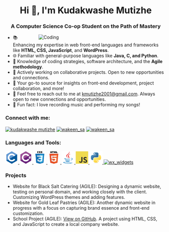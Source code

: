 <h1 align="center">Hi 👋, I'm Kudakwashe Mutizhe</h1>
<h3 align="center">A Computer Science Co-op Student on the Path of Mastery</h3>
<img align="right" alt="Coding" width="400" src="https://cdn.dribbble.com/users/1162077/screenshots/5403918/media/a85c0dcdcc774c6f340b07518363d6fb.gif">

- 📚 Enhancing my expertise in web front-end languages and frameworks like **HTML, CSS, JavaScript**, and **WordPress**.
- 🌐 Familiar with general-purpose languages like **Java, C, and Python**.
- 🚀 Knowledge of coding strategies, software architecture, and the **Agile methodology**.
- 💼 Actively working on collaborative projects. Open to new opportunities and connections.
- 🎯 Your go-to source for insights on front-end development, project collaboration, and more!
- 📧 Feel free to reach out to me at [kmutizhe2001@gmail.com](mailto:kmutizhe2001@gmail.com). Always open to new connections and opportunities.
- 🎤 Fun fact: I love recording music and performing my songs!

<h3 align="left">Connect with me:</h3>
<p align="left">
<a href="https://linkedin.com/in/kudakwashe-mutizhe" target="blank"><img align="center" src="https://raw.githubusercontent.com/rahuldkjain/github-profile-readme-generator/master/src/images/icons/Social/linked-in-alt.svg" alt="kudakwashe mutizhe" height="30" width="40" /></a>
<a href="https://instagram.com/wakeen_sa" target="blank"><img align="center" src="https://raw.githubusercontent.com/rahuldkjain/github-profile-readme-generator/master/src/images/icons/Social/instagram.svg" alt="wakeen_sa" height="30" width="40" /></a>
<a href="https://www.youtube.com/c/wakeen_sa" target="blank"><img align="center" src="https://raw.githubusercontent.com/rahuldkjain/github-profile-readme-generator/master/src/images/icons/Social/youtube.svg" alt="wakeen_sa" height="30" width="40" /></a>
</p>

<h3 align="left">Languages and Tools:</h3>
<p align="left"> <a href="https://www.cprogramming.com/" target="_blank" rel="noreferrer"> <img src="https://raw.githubusercontent.com/devicons/devicon/master/icons/c/c-original.svg" alt="c" width="40" height="40"/> </a> <a href="https://www.w3schools.com/cs/" target="_blank" rel="noreferrer"> <img src="https://raw.githubusercontent.com/devicons/devicon/master/icons/csharp/csharp-original.svg" alt="csharp" width="40" height="40"/> </a> <a href="https://www.w3schools.com/css/" target="_blank" rel="noreferrer"> <img src="https://raw.githubusercontent.com/devicons/devicon/master/icons/css3/css3-original-wordmark.svg" alt="css3" width="40" height="40"/> </a> <a href="https://www.w3.org/html/" target="_blank" rel="noreferrer"> <img src="https://raw.githubusercontent.com/devicons/devicon/master/icons/html5/html5-original-wordmark.svg" alt="html5" width="40" height="40"/> </a> <a href="https://www.java.com" target="_blank" rel="noreferrer"> <img src="https://raw.githubusercontent.com/devicons/devicon/master/icons/java/java-original.svg" alt="java" width="40" height="40"/> </a> <a href="https://developer.mozilla.org/en-US/docs/Web/JavaScript" target="_blank" rel="noreferrer"> <img src="https://raw.githubusercontent.com/devicons/devicon/master/icons/javascript/javascript-original.svg" alt="javascript" width="40" height="40"/> </a> <a href="https://www.python.org" target="_blank" rel="noreferrer"> <img src="https://raw.githubusercontent.com/devicons/devicon/master/icons/python/python-original.svg" alt="python" width="40" height="40"/> </a> <a href="https://www.wxwidgets.org/" target="_blank" rel="noreferrer"> <img src="https://upload.wikimedia.org/wikipedia/commons/b/bb/WxWidgets.svg" alt="wx_widgets" width="40" height="40"/> </a> </p>

<h3 align="left">Projects</h3>

- Website for Black Salt Catering (AGILE): Designing a dynamic website, testing on personal domain, and working closely with the client. Customizing WordPress themes and adding features.
- Website for Gold Leaf Pastries (AGILE): Another dynamic website in progress with a focus on capturing brand essence and front-end customization.
- School Project (AGILE): [View on GitHub](https://kudakwashemutizhe.github.io/home.html). A project using HTML, CSS, and JavaScript to create a local company website.
